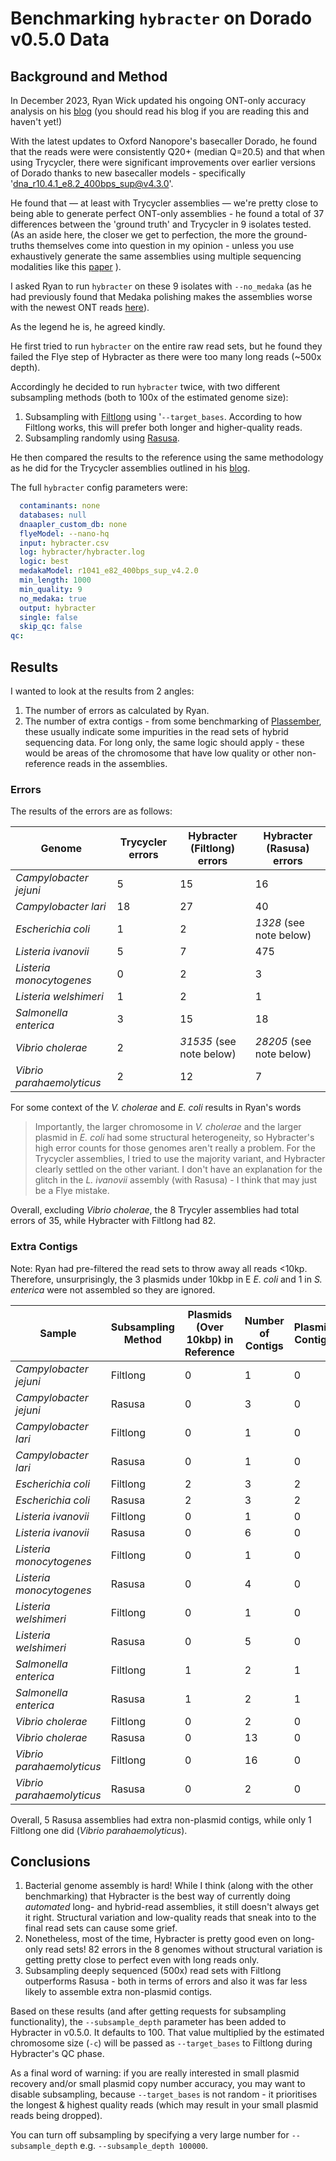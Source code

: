 # Benchmarking `hybracter` on Dorado v0.5.0 Data

## Background and Method

In December 2023, Ryan Wick updated his ongoing ONT-only accuracy analysis on his [blog](https://rrwick.github.io/2023/12/18/ont-only-accuracy-update.html) (you should read his blog if you are reading this and haven't yet!)

With the latest updates to Oxford Nanopore's basecaller Dorado, he found that the reads were were consistently Q20+ (median Q=20.5) and that when using Trycycler, there were significant improvements over earlier versions of Dorado thanks to new basecaller models - specifically 'dna_r10.4.1_e8.2_400bps_sup@v4.3.0'.

He found that — at least with Trycycler assemblies — we're pretty close to being able to generate perfect ONT-only assemblies - he found a total of 37 differences between the 'ground truth' and Trycycler in 9 isolates tested. (As an aside here, the closer we get to perfection, the more the ground-truths themselves come into question in my opinion - unless you use exhaustively generate the same assemblies using multiple sequencing modalities like this [paper](https://doi.org/10.1128/mra.01129-22) ).

I asked Ryan to run `hybracter` on these 9 isolates with `--no_medaka` (as he had previously found that Medaka polishing makes the assemblies worse with the newest ONT reads [here](https://rrwick.github.io/2023/10/24/ont-only-accuracy-update.html)). 

As the legend he is, he agreed kindly. 

He first tried to run `hybracter` on the entire raw read sets, but he found they failed the Flye step of Hybracter as there were too many long reads (~500x depth).

Accordingly he decided to run `hybracter` twice, with two different subsampling methods (both to 100x of the estimated genome size):

1. Subsampling with [Filtlong](https://github.com/rrwick/Filtlong) using '`--target_bases`. According to how Filtlong works, this will prefer both longer and higher-quality reads.
2. Subsampling randomly using [Rasusa](https://github.com/mbhall88/rasusa).

He then compared the results to the reference using the same methodology as he did for the Trycycler assemblies outlined in his [blog](https://rrwick.github.io/2023/12/18/ont-only-accuracy-update.html).

The full `hybracter` config parameters were:

```yaml
  contaminants: none
  databases: null
  dnaapler_custom_db: none
  flyeModel: --nano-hq
  input: hybracter.csv
  log: hybracter/hybracter.log
  logic: best
  medakaModel: r1041_e82_400bps_sup_v4.2.0
  min_length: 1000
  min_quality: 9
  no_medaka: true
  output: hybracter
  single: false
  skip_qc: false
qc:
```

## Results

I wanted to look at the results from 2 angles:

1. The number of errors as calculated by Ryan.
2. The number of extra contigs - from some benchmarking of [Plassember](https://plassembler.readthedocs.io/en/latest/quality_control/), these usually indicate some impurities in the read sets of hybrid sequencing data. For long only, the same logic should apply - these would be areas of the chromosome that have low quality or other non-reference reads in the assemblies.

### Errors

The results of the errors are as follows:

| Genome                  | Trycycler errors | Hybracter (Filtlong) errors | Hybracter (Rasusa) errors |
| ----------------------- | ---------------- | --------------------------- | ------------------------- |
| _Campylobacter jejuni_    | 5                | 15                          | 16                        |
| _Campylobacter lari_      | 18               | 27                          | 40                        |
| _Escherichia coli_        | 1                | 2                           | _1328_ (see note below)                           |
| _Listeria ivanovii_       | 5                | 7                           | 475                       |
| _Listeria monocytogenes_  | 0                | 2                           | 3                         |
| _Listeria welshimeri_     | 1                | 2                           | 1                         |
| _Salmonella enterica_     | 3                | 15                          | 18                        |
| _Vibrio cholerae_         | 2                | _31535_ (see note below)                       | _28205_ (see note below)                          |
| _Vibrio parahaemolyticus_ | 2                | 12                          | 7                         |

For some context of the _V. cholerae_  and _E. coli_ results in Ryan's words

> Importantly, the larger chromosome in _V. cholerae_ and the larger plasmid in _E. coli_ had some structural heterogeneity, so Hybracter's high error counts for those genomes aren't really a problem. For the Trycycler assemblies, I tried to use the majority variant, and Hybracter clearly settled on the other variant. I don't have an explanation for the glitch in the _L. ivanovii_ assembly (with Rasusa) - I think that may just be a Flye mistake.

Overall, excluding _Vibrio cholerae_, the 8 Trycyler assemblies had total errors of 35, while Hybracter with Filtlong had 82.

### Extra Contigs

Note: Ryan had pre-filtered the read sets to throw away all reads <10kp. Therefore, unsurprisingly, the 3 plasmids under 10kbp in E _E. coli_ and 1 in _S. enterica_ were not assembled so they are ignored. 

| Sample                    | Subsampling Method | Plasmids (Over 10kbp) in Reference | Number of Contigs | Plasmid Contigs | **Extra Non-Plasmid Contigs** |
| ------------------------- | ------------------ | ---------------------------------- | ----------------- | --------------- | ------------------------- |
| _Campylobacter jejuni_    | Filtlong           | 0                                  | 1                 | 0               | 0                         |
| _Campylobacter jejuni_    | Rasusa             | 0                                  | 3                 | 0               | 2                         |
| _Campylobacter lari_      | Filtlong           | 0                                  | 1                 | 0               | 0                         |
| _Campylobacter lari_      | Rasusa             | 0                                  | 1                 | 0               | 0                         |
| _Escherichia coli_        | Filtlong           | 2                                  | 3                 | 2               | 0                         |
| _Escherichia coli_        | Rasusa             | 2                                  | 3                 | 2               | 0                         |
| _Listeria ivanovii_       | Filtlong           | 0                                  | 1                 | 0               | 0                         |
| _Listeria ivanovii_       | Rasusa             | 0                                  | 6                 | 0               | 5                         |
| _Listeria monocytogenes_  | Filtlong           | 0                                  | 1                 | 0               | 0                         |
| _Listeria monocytogenes_  | Rasusa             | 0                                  | 4                 | 0               | 3                         |
| _Listeria welshimeri_     | Filtlong           | 0                                  | 1                 | 0               | 0                         |
| _Listeria welshimeri_     | Rasusa             | 0                                  | 5                 | 0               | 4                         |
| _Salmonella enterica_     | Filtlong           | 1                                  | 2                 | 1               | 0                         |
| _Salmonella enterica_     | Rasusa             | 1                                  | 2                 | 1               | 0                         |
| _Vibrio cholerae_         | Filtlong           | 0                                  | 2                 | 0               | 0                         |
| _Vibrio cholerae_         | Rasusa             | 0                                  | 13                | 0               | 11                        |
| _Vibrio parahaemolyticus_ | Filtlong           | 0                                  | 16                | 0               | 14                        |
| _Vibrio parahaemolyticus_ | Rasusa             | 0                                  | 2                 | 0               | 0                         |

Overall, 5 Rasusa assemblies had extra non-plasmid contigs, while only 1 Filtlong one did (_Vibrio parahaemolyticus_).

## Conclusions

1. Bacterial genome assembly is hard! While I think (along with the other benchmarking) that Hybracter is the best way of currently doing _automated_ long- and hybrid-read assemblies, it still doesn't always get it right. Structural variation and low-quality reads that sneak into to the final read sets can cause some grief.
2. Nonetheless, most of the time, Hybracter is pretty good even on long-only read sets! 82 errors in the 8 genomes without structural variation is getting pretty close to perfect even with long reads only.
3. Subsampling deeply sequenced (500x) read sets with Filtlong outperforms Rasusa - both in terms of errors and also it was far less likely to assemble extra non-plasmid contigs.

Based on these results (and after getting requests for subsampling functionality), the `--subsample_depth` parameter has been added to Hybracter in v0.5.0. It defaults to 100. That value multiplied by the estimated chromosome size (`-c`) will be passed as `--target_bases` to Filtlong during Hybracter's QC phase. 

As a final word of warning: if you are really interested in small plasmid recovery and/or small plasmid copy number accuracy, you may want to disable subsampling, because `--target_bases` is not random - it prioritises the longest & highest quality reads (which may result in your small plasmid reads being dropped). 

You can turn off subsampling by specifying a very large number for `--subsample_depth` e.g. `--subsample_depth 100000`.
